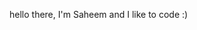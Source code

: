 hello there, I'm Saheem and I like to code :)
<!---
saheemnoob/saheemnoob is a ✨ special ✨ repository because its `README.md` (this file) appears on your GitHub profile.
You can click the Preview link to take a look at your changes.
--->
